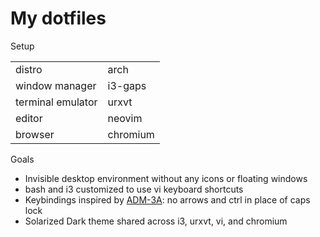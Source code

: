 # My dotfiles

Setup

|                   |              |
| ----------------- | ------------ |
| distro            | arch         |
| window manager    | i3-gaps      |
| terminal emulator | urxvt        |
| editor            | neovim       |
| browser           | chromium     |

Goals
* Invisible desktop environment without any icons or floating windows
* bash and i3 customized to use vi keyboard shortcuts
* Keybindings inspired by [ADM-3A](https://en.wikipedia.org/wiki/ADM-3A#Legacy): no arrows and ctrl in place of caps lock
* Solarized Dark theme shared across i3, urxvt, vi, and chromium
